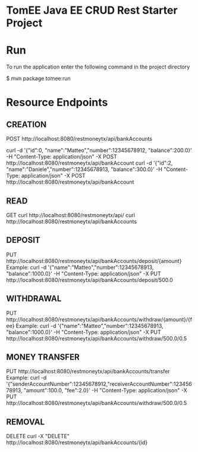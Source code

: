# TomEE Java EE CRUD Rest Starter Project
# Run
To run the application enter the following command in the project directory

$ mvn package tomee:run

# Resource Endpoints

## CREATION
POST http://localhost:8080/restmoneytx/api/bankAccounts

curl -d '{"id":0, "name":"Matteo","number":12345678912, "balance":200.0}' -H "Content-Type: application/json" -X POST http://localhost:8080/restmoneytx/api/bankAccount 
curl -d '{"id":2, "name":"Daniele","number":12345678913, "balance":300.0}' -H "Content-Type: application/json" -X POST http://localhost:8080/restmoneytx/api/bankAccount 

## READ
GET
curl http://localhost:8080/restmoneytx/api/
curl http://localhost:8080/restmoneytx/api/bankAccounts

## DEPOSIT
PUT http://localhost:8080/restmoneytx/api/bankAccounts/deposit/{amount}
Example:
curl -d '{"name":"Matteo","number":12345678913, "balance":1000.0}' -H "Content-Type: application/json" -X PUT http://localhost:8080/restmoneytx/api/bankAccounts/deposit/500.0

## WITHDRAWAL
PUT http://localhost:8080/restmoneytx/api/bankAccounts/withdraw/{amount}/{fee}
Example:
curl -d '{"name":"Matteo","number":12345678913, "balance":1000.0}' -H "Content-Type: application/json" -X PUT http://localhost:8080/restmoneytx/api/bankAccounts/withdraw/500.0/0.5


## MONEY TRANSFER
PUT http://localhost:8080/restmoneytx/api/bankAccounts/transfer
Example:
curl -d '{"senderAccountNumber":12345678912,"receiverAccountNumber":12345678913, "amount":100.0, "fee":2.0}' -H "Content-Type: application/json" -X PUT http://localhost:8080/restmoneytx/api/bankAccounts/withdraw/500.0/0.5


## REMOVAL
DELETE
curl -X "DELETE" http://localhost:8080/restmoneytx/api/bankAccounts/{id}
